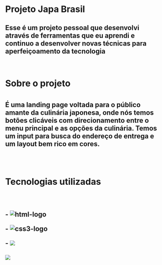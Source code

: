 <h1>Projeto Japa Brasil</h1>

<h2>Esse é um projeto pessoal que desenvolvi através de ferramentas que eu aprendi e continuo a desenvolver novas técnicas para aperfeiçoamento da tecnologia</h2>
<br>
<h1>Sobre o projeto<h1>  
<h2>É uma landing page voltada para o público amante da culinária japonesa, onde nós temos botões clicáveis com direcionamento entre o menu principal e as opções da culinária. Temos um input para busca do endereço de entrega e um layout bem rico em cores.</h2>  
<br>   
<br>   
<h1> Tecnologias utilizadas<h2>
<br>
  <p>-  <img src="https://img.shields.io/badge/HTML5-E34F26?style=for-the-badge&logo=html5&logoColor=white" alt= "html-logo">
  <p>-  <img src="https://img.shields.io/badge/CSS3-1572B6?style=for-the-badge&logo=css3&logoColor=white" alt= "css3-logo">
  <p>- <img src="https://img.shields.io/badge/JavaScript-F7DF1E?style=for-the-badge&logo=javascript&logoColor=black"> 
  <br>
  <br>
  <img src="./">
